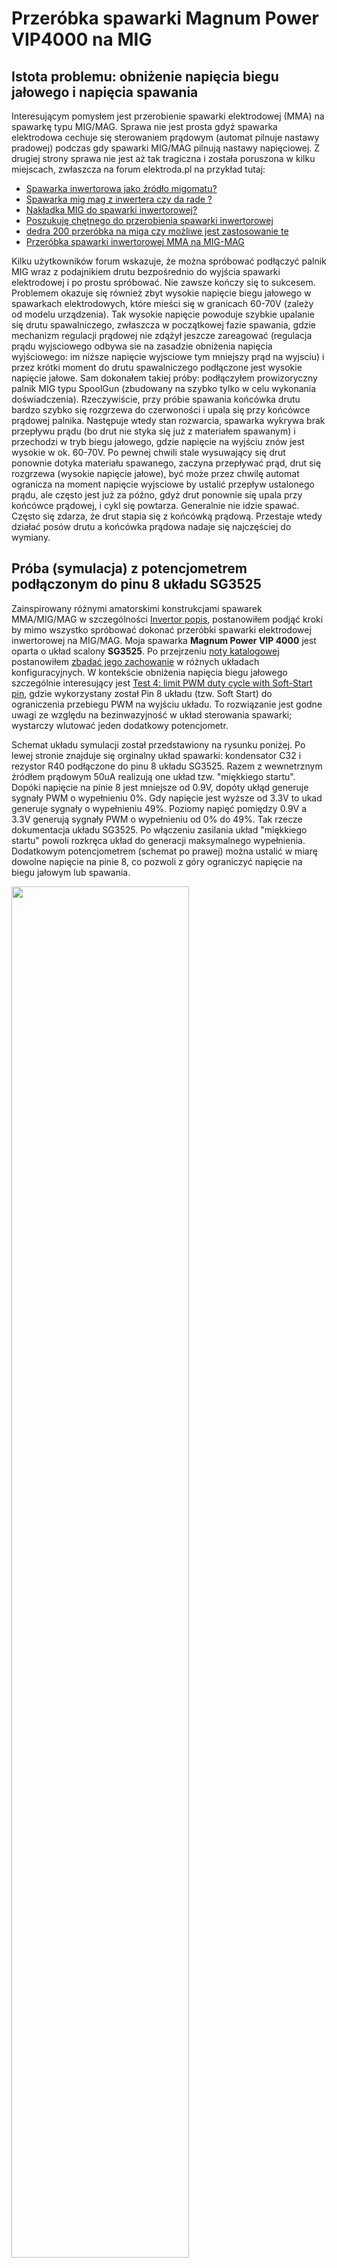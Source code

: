 # Przeróbka spawarki Magnum Power VIP4000 na MIG

## Istota problemu: obniżenie napięcia biegu jałowego i napięcia spawania

Interesującym pomysłem jest przerobienie spawarki elektrodowej (MMA) na spawarkę typu MIG/MAG. Sprawa nie jest prosta gdyż spawarka
elektrodowa cechuje się sterowaniem prądowym (automat pilnuje nastawy pradowej) podczas gdy spawarki MIG/MAG pilnują nastawy napięciowej.
Z drugiej strony sprawa nie jest aż tak tragiczna i została poruszona w kilku miejscach, zwłaszcza na forum elektroda.pl na przykład
tutaj:

 * [Spawarka inwertorowa jako źródło migomatu?](https://www.elektroda.pl/rtvforum/topic688745.html)
 * [Spawarka mig mag z inwertera czy da rade ? ](https://www.elektroda.pl/rtvforum/topic1481430.html)
 * [Nakładka MIG do spawarki inwertorowej?](https://www.elektroda.pl/rtvforum/topic2955459.html)
 * [Poszukuję chętnego do przerobienia spawarki inwertorowej](https://www.elektroda.pl/rtvforum/topic2409633.html)
 * [dedra 200 przeróbka na miga czy możliwe jest zastosowanie te](https://www.elektroda.pl/rtvforum/topic959926.html)
 * [Przeróbka spawarki inwertorowej MMA na MIG-MAG](https://forum.elportal.pl/viewtopic.php?t=13849)

Kilku użytkowników forum wskazuje, że można spróbować podłączyć palnik MIG wraz z podajnikiem drutu bezpośrednio
do wyjścia spawarki elektrodowej i po prostu spróbować. Nie zawsze kończy się to sukcesem. Problemem okazuje się
również zbyt wysokie napięcie biegu jałowego w spawarkach elektrodowych, które mieści się w granicach 60-70V (zależy od
modelu urządzenia).
Tak wysokie napięcie powoduje szybkie upalanie się drutu spawalniczego, zwłaszcza w początkowej fazie spawania,
gdzie mechanizm regulacji prądowej nie zdążył jeszcze zareagować (regulacja prądu wyjsciowego odbywa sie na zasadzie
obniżenia napięcia wyjściowego: im niższe napięcie wyjsciowe tym mniejszy prąd na wyjsciu) i przez krótki moment do
drutu spawalniczego podłączone jest wysokie napięcie jałowe.
Sam dokonałem takiej próby: podłączyłem prowizoryczny palnik MIG typu SpoolGun (zbudowany na szybko tylko w celu wykonania doświadczenia).
Rzeczywiście, przy próbie spawania końcówka drutu bardzo szybko się rozgrzewa do czerwoności i upala się przy końcówce prądowej
palnika. Następuje wtedy stan rozwarcia, spawarka wykrywa brak przepływu prądu (bo drut nie styka się już
z materiałem spawanym) i przechodzi w tryb biegu jałowego, gdzie napięcie na wyjściu znów jest wysokie w ok. 60-70V. Po pewnej
chwili stale wysuwający się drut ponownie dotyka materiału spawanego, zaczyna przepływać prąd, drut się rozgrzewa (wysokie napięcie
jałowe), być może przez chwilę automat ogranicza na moment napięcie wyjsciowe by ustalić przepływ ustalonego prądu, ale często
jest już za późno, gdyż drut ponownie się upala przy końcówce prądowej, i cykl się powtarza. Generalnie nie idzie spawać.
Często się zdarza, że drut stapia się z końcówką prądową. Przestaje wtedy działać posów drutu a końcówka prądowa nadaje się
najczęściej do wymiany.

## Próba (symulacja) z potencjometrem podłączonym do pinu 8 układu SG3525

Zainspirowany różnymi amatorskimi konstrukcjami spawarek MMA/MIG/MAG w szczególności [Invertor popis](https://github.com/wmarkow/sandbox/blob/master/inverter-welder/concepts/09_mma_mig_mag/invertor_popis.pdf),
postanowiłem podjąć kroki by mimo wszystko spróbować dokonać przeróbki spawarki elektrodowej inwertorowej na MIG/MAG. Moja spawarka **Magnum Power VIP 4000** jest
oparta o układ scalony **SG3525**. Po przejrzeniu [noty katalogowej](https://github.com/wmarkow/sandbox/blob/master/inverter-welder/elements/sg3525/SG1525.pdf) postanowiłem [zbadać jego zachowanie](https://github.com/wmarkow/sandbox/blob/master/inverter-welder/elements/sg3525/tests/README.md) w różnych układach konfiguracyjnych.
W kontekście obniżenia napięcia biegu jałowego szczególnie interesujący jest [Test 4: limit PWM duty cycle with Soft-Start pin](https://github.com/wmarkow/sandbox/blob/master/inverter-welder/elements/sg3525/tests/Test4/README.md),
gdzie wykorzystany został Pin 8 układu (tzw. Soft Start) do ograniczenia przebiegu PWM na wyjściu układu. To rozwiązanie jest godne uwagi ze względu na bezinwazyjność w układ sterowania spawarki; wystarczy wlutować jeden dodatkowy potencjometr. 

Schemat układu symulacji został przedstawiony na rysunku poniżej. Po lewej stronie znajduje się
orginalny układ spawarki: kondensator C32 i rezystor R40 podłączone do pinu 8 układu SG3525. Razem
z wewnetrznym źródłem prądowym 50uA realizują one układ tzw. "miękkiego startu". Dopóki napięcie
na pinie 8 jest mniejsze od 0.9V, dopóty ukłąd generuje sygnały PWM o wypełnieniu 0%. Gdy napięcie
jest wyższe od 3.3V to ukad generuje sygnały o wypełnieniu 49%. Poziomy napięć pomiędzy 0.9V a 3.3V
generują sygnały PWM o wypełnieniu od 0% do 49%. Tak rzecze dokumentacja układu SG3525. Po włączeniu
zasilania układ "miękkiego startu" powoli rozkręca układ do generacji maksymalnego wypełnienia.
Dodatkowym potencjometrem (schemat po prawej) można ustalić w miarę dowolne napięcie na pinie 8, 
co pozwoli z góry ograniczyć napięcie na biegu jałowym lub spawania. 

<img src="https://raw.githubusercontent.com/wmarkow/sandbox/master/inverter-welder/concepts/08_magnum_power_vip_4000/improvements/02/pin8_potentiometer_sim_sch.png" width="75%" >

Symulacja pokazuje wpływ takiego rozwiązania na układ "miękkiego
startu". Wykres napięć w obu przypadkach (bez modyfikcji kolor zielony i z modyfikacją kolor niebieski) poniżej:

<img src="https://raw.githubusercontent.com/wmarkow/sandbox/master/inverter-welder/concepts/08_magnum_power_vip_4000/improvements/02/pin8_potentiometer_sim_result.png" width="75%" >

pokazuje, że modyfikacja spowalnia rozruch urządzenia prawie dwukrotnie (na maksymalnym ustawieniu potencjometru):
* bez modyfikacji układ osiąga PWM 49% (napięcie 3.3V) po około 45ms. Kondensator ładuje się liniowo ze źródła prądowego.
* z modyfikacją układ osiąga PWM 49% (napięcie 3.3V) po około 75ms. Ponadto obecność potencjometru zmienia charakterystykę ładowania
kondensatora z liniowej na wykładniczą.

Wydaje mi się, że takie spowolnienie nie ma negatywnego wpływu na pracę urządzenia. Gorzej by było,
gdyby modyfikacja przyspieszyła rozruch.


## Próba z potencjometrem podłączonym do pinu 8 układu SG3525

Zmontowany układ pomiarowy wygląda tak:

<img src="https://raw.githubusercontent.com/wmarkow/sandbox/master/inverter-welder/concepts/08_magnum_power_vip_4000/improvements/02/setup.jpg" width="75%" >

Na zdjęciu widać podlutowany odpowiednio potencjometr (wartość 88k zmierzona miernikiem), zaciski prądowe, multimetr i ... podłączoną do zacisków żarówkę.
Żarówka wstępnie obciąża układ względnie niską rezystancją. Występuje na niej napięcie ok 61V i przepływa
przez nią prąd ok 50mA (przy potencjometrze ustawionym na wartość maksymalną) [^1]. Bez tej żarówki napięcie wyjściowe na zaciskach jest mniej więcej stałe i wynosi około
62V bez wględu na wartość nastawy potencjometru. Innymi słowy wartość wypełnienia generowanego sygnału PWM się zmienia, ale napięcie
na wyjściu **wskazywane multimetrem** (to jest ważne) jest stałe. Okazuje się, że spawarka w obwodzie wyjściowym
ma kondensatory, które są ładowane ze źródła. Wyjście spawarki jest już "wstępnie obciążone" dzielnikiem
rezystancyjnym (o wartości 23.4k) służącym do pomiaru napięcia wyjściowego i wykrywania stanu zwarcia elektrody.
Ten dzielnik rezystancyjny powoduje powolne rozładowanie kondensatorów wyjściowych, dlatego napięcie wskazywane
przez multimer jest mniej więcej stałe bez względu na wartość wypełnienia sygnału PWM; napięcie zauważalnie maleje dopiero przy niskich
wypełnieniach PWM. Podłączona żarówka ma za zadanie wstępnie obciążyć układ małą rezystancją (małą w porównaniu
z dzielnikiem napięcia ale wysoką od rezystancji łuku spawalniczego), co spowoduje szybsze rozładowanie kondensatorów i multimetr "zauważy" spadek napięcia
wyjściowego.
  
Nastawę potencjometru określiłem sobie w godzinach, zgodną z tarczą wskazówek zegarka, jak na zdjęciu poniżej:

<img src="https://raw.githubusercontent.com/wmarkow/sandbox/master/inverter-welder/concepts/08_magnum_power_vip_4000/improvements/02/potentiometer.jpg" width="25%" >

Wyniki pomiarów znajdują się w tabelce poniżej:

 | Nastawa potencjometru [h] | Napięcie wyjściowe przy rozłączonej żarówce [V] | Napięcie wyjściowe przy załączonej żarówce [V]| Napięcie na potencjometrze [V]|
 |---|---|---|--|
 | max | 61.9 | 60.4 | 3.6 |
 |  15 | 61.4 | 59.5 | 3.1 |
 |  12 | 59.8 | 53.7 | 1.8 [^2] |
 |   9 | 10.0 |  0.0 | 0.0 |
 | min | 10.0 |  0.0 | 0.0 |

Potencjometr okazuje się działać ale jednak nieliniowo. Bardzo łatwo jest zbić napięcie do wartości około 45V. Później
dalsza minimalna zmiana nastawy skutkuje szybkim spadkiem napięcia do 0V. Udało mi się uzyskać napięcie wyjściowe
35V a potencjometr był ustawiony wtedy na 27.5k (nastawa gdzieś pomiędzy godziną 10 a 11).

Widać, że regulacja napięcia biegu jałowego działa. Trzeba by wykonać próbę spawania. Aby polepszyć zakres
regulacyjny potencjometru, proponuję zamienić go na opornik około 22k połączony szeregowo z potencjometrem 
o wartości ok. 56k. Powinno być wtedy możliwe bardziej selektywne regulowanie napięcia biegu jałowego w zakresie ok. 25V-60V.
Warto by było przeprowadzić test ze zmniejszoną opornością obciążenia wstępnego (żarówki). W przeprowadzonym teście żarówka miała opór
ciut większy od 1k, być może warto by było zastosować tutaj jakiś rezystor dużej mocy o oporności np. 200 Ohm?

[^1]: Co by wskazywało, że opór podłączonej żarówki jest 1.22k
[^2]: Napięcie na potencjometrze jest jednocześnie napięciem na pinie 8 układu SG3525. Napięcie 1.8V generuje
sygnał PWM o wypełnieniu około 18%, co powinno generować napięcie 22V. Tymczasem multimetr wskazuje zawyżone napięcie 53.7V.
Być może oporność żarówki 1.22k jest jeszcze zbyt duża i wyjście spawarki nie jest dostatecznie szybko rozładowywane?

## Ciekawostka:
* test z wyłączoną żarówką
  * wyłączyć spawarkę
  * upewnić się, że żarówka jest wykręcona
  * upewnić się, że potencjometr biegu jałowego jest ustawiony w pozycję maksymalną (czyli nie działa ograniczanie napięcia biegu jałowego)
  * włączyć spawarkę
  * zmierzyć miernikiem napięcie na zaciskach wyjściowych: u mnie było ono 61V
* test z włączoną żarówką
  * wyłączyć spawarkę
  * upewnić się, że żarówka jest wkręcona
  * upewnić się, że potencjometr biegu jałowego jest ustawiony w pozycję maksymalną (czyli nie działa ograniczanie napięcia biegu jałowego)
  * włączyć spawarkę
  * zmierzyć miernikiem napięcie na zaciskach wyjściowych: u mnie było ono 0V!
  * wykręcić żarówkę (żeby nie obciążać nią wyjścia spawarki)
  * wkręcić żarówkę ponownie
  * zmierzyć miernikiem napięcie na zaciskach wyjściowych: teraz było ono 61V!
 
Wygląda, jakby układ spawarki wykrywał, że podczas jej uruchomienia było podłączone jakieś obciążenie; w takim przypadku - prawdopodobnie - układ SG3225 jest w stanie
zamknięcia (odcięcia) i generuje on sygnał PWM o zerowym wypełnieniu. Być może jest to jakieś dodatkowe zabezpieczenie. W tym konkretnym przypadku, żadne diody sygnałowe
na panelu urządzenia nie były zapalone.